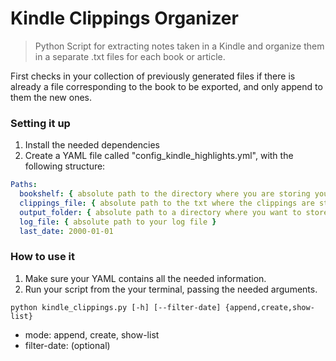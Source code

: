 # Kindle Clippings Organizer

>Python Script for extracting notes taken in a Kindle and organize them in a separate .txt files for each book or article.

First checks in your collection of previously generated files if there is already a file corresponding to the book to be exported, and only append to them the new ones.


### Setting it up

1. Install the needed dependencies
1. Create a YAML file called "config_kindle_highlights.yml", with the following structure:

```YAML
Paths:
  bookshelf: { absolute path to the directory where you are storing your generated TXTs }
  clippings_file: { absolute path to the txt where the clippings are stored by your Kindle }
  output_folder: { absolute path to a directory where you want to store your new TXTs }
  log_file: { absolute path to your log file }
  last_date: 2000-01-01 
```

### How to use it

1. Make sure your YAML contains all the needed information.
1. Run your script from the your terminal, passing the needed arguments.

```
python kindle_clippings.py [-h] [--filter-date] {append,create,show-list}
```

- mode: append, create, show-list
- filter-date: (optional)
